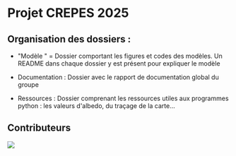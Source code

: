 # Projet CREPES 2025


## Organisation des dossiers :

- "Modèle <x>" = Dossier comportant les figures et codes des modèles. Un README dans chaque dossier y est présent pour expliquer le modèle

- Documentation : Dossier avec le rapport de documentation global du groupe

- Ressources : Dossier comprenant les ressources utiles aux programmes python : les valeurs d'albedo, du traçage de la carte...


## Contributeurs

<a href="https://github.com/pierrelouis-cmrt/CREPES/graphs/contributors">
  <img src="https://contrib.rocks/image?repo=pierrelouis-cmrt/CREPES" />
</a>
